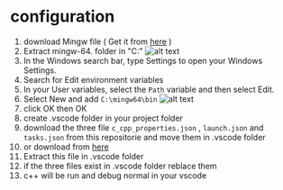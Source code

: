 # configuration
1. download Mingw file ( Get it from [here](https://www.mediafire.com/file/etqb34ppi6rjt0x/mingw-64.7z/file) )
2. Extract mingw-64. folder in "C:\"
![alt text](https://i.ibb.co/bJrr6kT/image.png)
4. In the Windows search bar, type Settings to open your Windows Settings.
5. Search for Edit environment variables
6. In your User variables, select the ```Path``` variable and then select Edit.
7. Select New and add ```C:\mingw64\bin```
![alt text](https://i.ibb.co/m4nvkRd/image-1.png)
8. click OK then OK
9. create .vscode folder in your project folder
11. download the three file ```c_cpp_properties.json``` , ```launch.json``` and ```tasks.json``` from this repositorie and move them in .vscode folder
12. or download from [here](https://www.mediafire.com/file/cs4tw82kn4a5554/configuration.7z/file)
13. Extract this file in .vscode folder
14. if the three files exist in .vscode folder reblace them
15. c++ will be run and debug normal in your vscode
